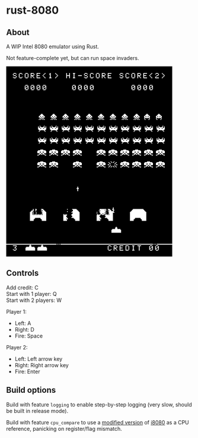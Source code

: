 # rust-8080

## About

A WIP Intel 8080 emulator using Rust.

Not feature-complete yet, but can run space invaders.

![Invaders](img/invaders.png)

## Controls

Add credit: C  
Start with 1 player: Q  
Start with 2 players: W  

Player 1:
- Left: A
- Right: D
- Fire: Space

Player 2:
- Left: Left arrow key
- Right: Right arrow key
- Fire: Enter


## Build options

Build with feature `logging` to enable step-by-step logging (very slow, should be built in release mode).

Build with feature `cpu_compare` to use a [modified version](https://github.com/alexandrejanin/i8080) of [i8080](https://github.com/XAMPPRocky/i8080) as a CPU reference, panicking on register/flag mismatch.
